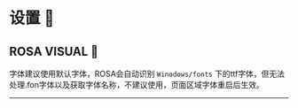 # 设置 🔧

## ROSA VISUAL 🎨

字体建议使用默认字体，ROSA会自动识别 `Winodows/fonts` 下的ttf字体，但无法处理.fon字体以及获取字体名称，不建议使用，页面区域字体重启后生效。

---